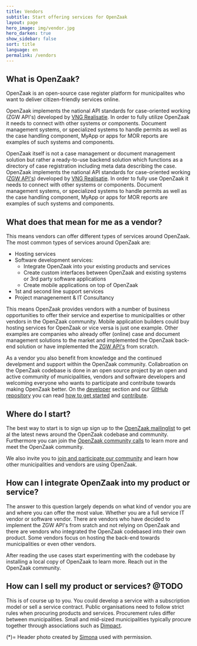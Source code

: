 ```yaml
---
title: Vendors
subtitle: Start offering services for OpenZaak
layout: page
hero_image: img/vendor.jpg
hero_darken: true
show_sidebar: false
sort: title
language: en
permalink: /vendors
---
```


## What is OpenZaak?

OpenZaak is an open-source case register platform for municipalites who want to deliver citizen-friendly services online.

OpenZaak implements the national API standards for case-oriented working (ZGW API's) developed by [VNG Realisatie](https://www.vngrealisatie.nl/). In order to fully utilize OpenZaak it needs to connect with other systems or components. Document management systems, or specialized systems to handle permits as well as the case handling component, MyApp or apps for MOR reports are examples of such systems and components.

OpenZaak itself is not a case management or document management solution but rather a ready-to-use backend solution which functions as a directory of case registration including meta data describing the case. OpenZaak implements the national API standards for case-oriented working ([ZGW API's](https://www.vngrealisatie.nl/producten/api-standaarden-zaakgericht-werken))  developed by [VNG Realisatie](https://www.vngrealisatie.nl/). In order to fully use OpenZaak it needs to connect with other systems or components. Document management systems, or specialized systems to handle permits as well as the case handling component, MyApp or apps for MOR reports are examples of such systems and components.

## What does that mean for me as a vendor?

This means vendors can offer different types of services around OpenZaak. The most common types of services around OpenZaak are:

* Hosting services
* Software development services:
    * Integrate OpenZaak into your existing products and services
    * Create custom interfaces between OpenZaak and existing systems or 3rd party software applications
    * Create mobile applications on top of OpenZaak
* 1st and second line support services
* Project managenement & IT Consultancy

This means OpenZaak provides vendors with a number of business opportunities to offer their service and expertise to municipalities or other vendors in the OpenZaak community. Mobile application builders could buy hosting services for OpenZaak or vice versa is just one example. Other examples are companies who already offer (online) case and document management solutions to the market and implemented the OpenZaak back-end solution or have implemented the [ZGW API's](https://www.vngrealisatie.nl/producten/api-standaarden-zaakgericht-werken) from scratch.

As a vendor you also benefit from knowledge and the continued develpment and support within the OpenZaak community. Collabroation on the OpenZaak codebase is done in an open source project by an open and active community of municipalities, vendors and software developers and welcoming everyone who wants to participate and contribute towards making OpenZaak better. On the [developer](/developers) section and our [GitHub repository](https://github.com/open-zaak/open-zaak) you can read [how to get started](https://open-zaak.readthedocs.io/en/latest/installation/index.html#installation-index) and [contribute](https://github.com/open-zaak/open-zaak/blob/master/CONTRIBUTING.md).

## Where do I start?

The best way to start is to  sign up sign up to the [OpenZaak mailinglist](https://lists.publiccode.net/mailman/postorius/lists/openzaak-discuss.lists.publiccode.net/) to get al the latest news around the OpenZaak codebase and community. Furthermore you can join the [OpenZaak community calls](#) to learn more and meet the OpenZaak community.

We also invite you to [join and participate our community](/community) and learn how other municipalities and vendors are using OpenZaak. 

## How can I integrate OpenZaak into my product or service?

The answer to this question largely depends on what kind of vendor you are and where you can offer the most value. Whether you are a full service IT vendor or software vendor. There are vendors who have decided to implement the ZGW API's from sratch and not relying on OpenZaak and there are vendors who integrated the OpenZaak codebased into their own product. Some vendors focus on hosting the back-end towards municipalities or even other vendors.

After reading the use cases start experimenting with the codebase by installing a local copy of OpenZaak to learn more. Reach out in the OpenZaak community.

## How can I sell my product or services? @TODO

This is of course up to you. You could develop a service with a subscription model or sell a service contract. Public organisations need to follow strict rules when procuring products and services. Procurement rules differ between municipalities. Small and mid-sized municipalities typically procure together through associations such as [Dimpact](https://www.dimpact.nl/).


(*)= Header photo created by [Simona](https://www.flickr.com/photos/mammaoca2008/7242218154) used with permission.
